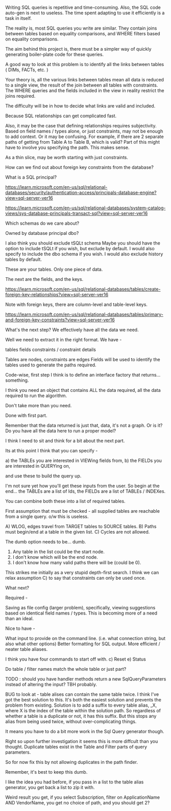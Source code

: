 Writing SQL queries is repetitive and time-consuming.
Also, the SQL code auto-gen is next to useless.
The time spent adapting to use it efficiently is a task in itself.

The reality is, most SQL queries you write are similar.
They contain joins between tables based on equality comparisons,
and WHERE filters based on equality comparisons.

The aim behind this project is, there must be a simpler way of quickly generating
boiler-plate code for these queries.

A good way to look at this problem is to identify all the links between tables
( DIMs, FACTs, etc. )

Your theory is, all the various links between tables mean all data is reduced to
a single view, the result of the join between all tables with constraints.
The WHERE queries and the fields included in the view in reality
restrict the joins required.

The difficulty will be in how to decide what links are valid and included.

Because SQL relationships can get complicated fast.

Also, it may be the case that defining relationships requires subjectivity.
Based on field names / types alone, or just constraints, may not be enough to
add context. Or it may be confusing.
For example, if there are 2 separate paths of getting from Table A to Table B, which is valid?
Part of this might have to involve you specifying the path.
This makes sense.

As a thin slice, may be worth starting with just constraints.

How can we find out about foreign key constraints from the database?

What is a SQL principal?

https://learn.microsoft.com/en-us/sql/relational-databases/security/authentication-access/principals-database-engine?view=sql-server-ver16

https://learn.microsoft.com/en-us/sql/relational-databases/system-catalog-views/sys-database-principals-transact-sql?view=sql-server-ver16

Which schemas do we care about?

Owned by database principal dbo?

I also think you should exclude tSQLt schema
Maybe you should have the option to include tSQLt if you wish, but exclude by default.
I would also specify to include the dbo schema if you wish.
I would also exclude history tables by default.

These are your tables. Only one piece of data.

The next are the fields, and the keys.

https://learn.microsoft.com/en-us/sql/relational-databases/tables/create-foreign-key-relationships?view=sql-server-ver16

Note with foreign keys, there are column-level and table-level keys.

https://learn.microsoft.com/en-us/sql/relational-databases/tables/primary-and-foreign-key-constraints?view=sql-server-ver16

What's the next step?
We effectively have all the data we need.

Well we need to extract it in the right format. We have -

tables
fields
constraints / constraint details

Tables are nodes, constraints are edges
Fields will be used to identify the tables used to generate the paths required.

Code-wise, first step I think is to define an interface factory that returns... something.

I think you need an object that contains ALL the data required, all the data required to run the algorithm.

Don't take more than you need.

Done with first part.

Remember that the data returned is just that, data, it's not a graph.
Or is it? Do you have all the data here to run a proper model?

I think I need to sit and think for a bit about the next part.

Its at this point I think that you can specify -

a) the TABLEs you are interested in VIEWing fields from,
b) the FIELDs you are interested in QUERYing on,

and use these to build the query up.

I'm not sure yet how you'll get these inputs from the user.
So begin at the end... the TABLEs are a list of Ids, the FIELDs are a list of TABLEs / INDEXes.

You can combine both these into a list of required tables.

First assumption that must be checked - all supplied tables are reachable from a single query.
o/w this is useless.

A) WLOG, edges travel from TARGET tables to SOURCE tables.
B) Paths must begin/end at a table in the given list.
C) Cycles are not allowed.

The dumb option needs to be... dumb.

1) Any table in the list could be the start node.
2) I don't know which will be the end node.
3) I don't know how many valid paths there will be (could be 0).

This strikes me initially as a very stupid depth-first search.
I think we can relax assumption C) to say that constraints can only be used once.

What next?

Required -

Saving as file config (larger problem), specifically, viewing suggestions based on identical field names / types.
This is becoming more of a need than an ideal.


Nice to have -

What input to provide on the command line. (i.e. what connection string, but also what other options)
Better formatting for SQL output.
More efficient / neater table aliases.


I think you have four commands to start off with.
c) Reset
e) Status

Do table / filter names match the whole table or just part?

TODO : should you have handler methods return a new SqlQueryParameters instead of altering the input?
TBH probably.

BUG to look at - table alises can contain the same table twice.
I think I've got the best solution to this.
It's both the easiest solution and prevents the problem from existing.
Solution is to add a suffix to every table alias, _X, where X is the index
of the table within the solution path.
So regardless of whether a table is a duplicate or not, it has this suffix.
But this stops any alias from being used twice, without over-complicating things.

It means you have to do a bit more work in the Sql Query generator though.

Right so upon further investigation it seems this is more diffcult than you thought.
Duplicate tables exist in the Table and Filter parts of query parameters.

So for now fix this by not allowing duplicates in the path finder.

Remember, it's best to keep this dumb.

I like the idea you had before, if you pass in a list to the table alias generator,
you get back a list to zip it with.



Weird result you get, if you select Subscription, filter on ApplicationName AND VendorName,
you get no choice of path, and you should get 2?

